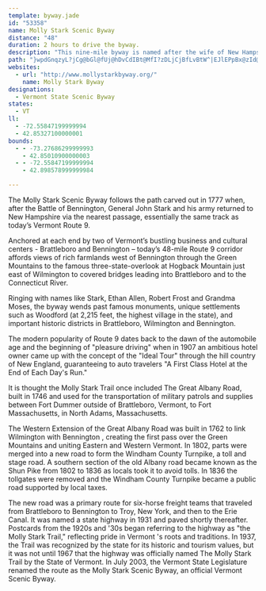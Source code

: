 ```yaml
---
template: byway.jade
id: "53358"
name: Molly Stark Scenic Byway
distance: "48"
duration: 2 hours to drive the byway.
description: "This nine-mile byway is named after the wife of New Hampshire's General John Stark, the victor of the August 16, 1777 Battle of Bennington."
path: "}wpdGnqzyL?jCg@bGl@fUj@hDvCdIBt@MfI?zDLjCjBfLvBtW^|EJlEPpBx@zId@jDNfCHtCCfCRrIC|@[tCTlE_@zLiAfKg@zCkBnOsArIi@~B_CtH}AfEo@jAc@f@wIfF}AvA}DtBgPtHsAbBqCnEuApBcAfAyFrDs@p@oCzFwBfFaDxKk@hC}CzR_CvLsDhXIfA?rBTpBv@rDJfBExHTtQ_@tI?dBHrB?tAYpDw@`Dk@jBiKdUiFbNqAvEq@`DUzAIjDBdBz@tL|BpX@rAOnHpAjKCxEUlAgAfCkNlOgI~Li@jBk@fFaApFUzBOfDe@|AqBnE_@zAOdDH~ALl@~@rBbBdCdAxBhBrGXlCOlBaArCaA`EcCfEe@|AgDvVKtB@pGRrA^`AZ^r@^pD~@~@t@Rd@TbAHbCWrDKx@Yv@}@fAsCvBw@~@i@lA_AtDy@zDYjCOzCa@lPWfAa@|@uB`D}@rB_B`IU`BC~BHlA|BrJDvQNpC`FtM~@lAjAbArLjG|C~B|ErE~@pAn@xAd@`BrAxHb@~A~AhDh@|@pGzJ|BrCrC`CpKxGdAxAl@rBF~BKtAQv@gA~AkF|FoArC[pAOrC@zBR~B^`BrOv`@`JbSt@~CRdBNdB?tAIfBe@~D}CnNgC`K[pBCfENlB|@xDhFjNd@|AVdBNbBDhBEd^XrCZzAb@vAj@nA|DdGb@fA^jChAnKx@`Ed@|Ar@tA~@pAtGvHx@vAn@zBTpCAfBSdB_@`Bs@xAiDzFgH~KiAfAsA~@yAd@oMhCyAh@oA~@}@tAcA~COxA?zANxA^rAl@jAvJrNpC`DnVhSnA^pE^v@RnAx@j@j@b@x@xBtG|BdEzAxApElAhA`Ar@vA^`BDlAEdAyA~G_A`Ei@zAy@vAeAjA{At@yAXwJ~@}Af@oA|@iA~A}@zBe@fCyBnVBdBJ`B^~Ah@|A|@lA~QzOdAlBb@zAXdBJfB\\tZJjQEdBIfBYdBoB`J[lE@lEZ`Ex@~Dh@~ApE|Ih@|AXfBNrAZ`L?lE[lE{@`E{AxDw@rAkBxBaMzK_AjAy@rA}CfGsBxBiB~A_AhAq@vAk@fCMrBFjDn@|LDlEElOEdASrA_@`Ag@j@yFrDiAbAy@pAcFbMgAdEo@lDsArK_CbP_CvQwBdKe@zA}ClGiDlFwEfM_BlDc@zAObBI`BK`LSnE}ApKKbBDjERzDCj@SxAMj@w@rAsDtFiBjD}BtG}@`EQzDIhQHdBTdBpDrMbCdKpAlKl@fDpIzTbClH^~BN`BBdBCtKY~Du@`EoH|V[`BQdBCdBd@bMK~AiBhK]dEBxDJrAl@v]s@jV?rNOlB_@fCqFbT_@xBYfD_@xIUzAs@~B_AzAiB|AmA^sBFwLkAiAHqAZgAp@}@~@sFfJ}AzAeAp@iAf@qA\\}Gl@}EfA{LrEiEtBmCdBsMfK_FlEwUnVyA`CuAlDw@fEExBBxANdBxBnMlElN^lBh@fEVfGt@`FNpBDtAIrB_AzHIvBRhQI~Fi@tJi@bGU|ED|DNbCrBtJd@lDNxCBfFe@hRJ~EZrBX`ApFbNrAdFt@rFhAvRh@~CnAfEzHtPh@hBn@|CThCH|D\\br@O`FSjDu@`IWdBuDpRWrBErBHfGx@rGB`BGdB[lCcDtM_ArCy@fBc@x@wBjCcEdDyAfB[t@q@jBgA~F]lAmGpP_ApEo@tEmApG}CtIe@lBSrBErBDtBb@hEn@tFlA`E~AjD|G|Oh@fARRnBdGl@`AjDxD^~@f@p@bBxDxAzBxFrD\\f@x@rBrD~L`@lBh@hDNxGt@~D~ClLhBpExBhE|AlBxPvQpA|@tDnBfLpFfGfAtBfAfD~BvCr@|Fl@xAj@~AxAbAlBh@xBN~BE`D]lBOh@_BhCmFfH_@p@m@hBQdBSfF_@jCcDnIsCzMg@lDoA~NK`BFtBLdA\\lAf@vApChGn@|CHzCOlCSpAcFjMs@bD_@tD?~DNlBbEbUXrBB`CIpAc@zB]x@a@v@yArAw@Ry@Ay@Q{DsAkFmA{GeAqBMy@@wAJuCr@aDrAiAr@q@r@s@dAwFhOc@|@_B`C{LtLqN`LaCtBqErGoA|By@bCc@~CE`CBxATpC|D`Uj@lAdBnCxFxGzLfLbC`C|ClDbB~BnPdWtMnPnAvBjAzCp@vC^fDNtFmAla@KzHNfVPfFtE|ZdChRf@jBrCvHx@xCn@vCNfAPnGHjHbBl]^fLXlDtBhQ|@`MU|Ko@tSqElKsFbRgEpPqD~Pi@lB_HpMsA|DEr@T~B^xBRZNL^JxCGX^lDnO\\bD@hDOxf@DzHb@pNtAzRr@fFlEpSZ~Cp@nO~AhJ|BtSrCrQt@hIX`HXpv@TrG^jFdArJ|@jFt@dDbCnIdKzYh@zBXbCN`EIxBUhCw@dD{@pB"
websites: 
  - url: "http://www.mollystarkbyway.org/"
    name: Molly Stark Byway
designations: 
  - Vermont State Scenic Byway
states: 
  - VT
ll: 
  - -72.55847199999994
  - 42.85327100000001
bounds: 
  - - -73.27686299999993
    - 42.85010900000003
  - - -72.55847199999994
    - 42.898578999999984

---
```


The Molly Stark Scenic Byway follows the path carved out in 1777 when, after the Battle of Bennington, General John Stark and his army returned to New Hampshire via the nearest passage, essentially the same track as today’s Vermont Route 9.

Anchored at each end by two of Vermont’s bustling business and cultural centers - Brattleboro and Bennington – today’s 48-mile Route 9 corridor affords views of rich farmlands west of Bennington through the Green Mountains to the famous three-state-overlook at Hogback Mountain just east of Wilmington to covered bridges leading into Brattleboro and to the Connecticut River.

Ringing with names like Stark, Ethan Allen, Robert Frost and Grandma Moses, the byway wends past famous monuments, unique settlements such as Woodford (at 2,215 feet, the highest village in the state), and important historic districts in Brattleboro, Wilmington and Bennington.      

The modern popularity of Route 9 dates back to the dawn of the automobile age and the beginning of "pleasure driving" when in 1907 an ambitious hotel owner came up with the concept of the "Ideal Tour" through the hill country of New England, guaranteeing to auto travelers "A First Class Hotel at the End of Each Day's Run."

It is thought the Molly Stark Trail once included The Great Albany Road, built in 1746 and used for the transportation of military patrols and supplies between Fort Dummer outside of Brattleboro, Vermont, to Fort Massachusetts, in North Adams, Massachusetts.

The Western Extension of the Great Albany Road was built in 1762 to link Wilmington with Bennington , creating the first pass over the Green Mountains and uniting Eastern and Western Vermont.  In 1802, parts were merged into a new road to form the Windham County Turnpike, a toll and stage road. A southern section of the old Albany road became known as the Shun Pike from 1802 to 1836 as locals took it to avoid tolls. In 1836 the tollgates were removed and the Windham County Turnpike became a public road supported by local taxes.

The new road was a primary route for six-horse freight teams that traveled from Brattleboro to Bennington to Troy, New York, and then to the Erie Canal. It was named a state highway in 1931 and paved shortly thereafter. Postcards from the 1920s and '30s began referring to the highway as "the Molly Stark Trail," reflecting pride in Vermont 's roots and traditions. In 1937, the Trail was recognized by the state for its historic and tourism values, but it was not until 1967 that the highway was officially named The Molly Stark Trail by the State of Vermont. In July 2003, the Vermont State Legislature renamed the route as the Molly Stark Scenic Byway, an official Vermont Scenic Byway.